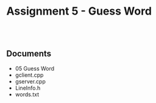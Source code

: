 # Assignment 5 - Guess Word

<br></br>
## Documents
- 05 Guess Word
- gclient.cpp
- gserver.cpp
- LineInfo.h
- words.txt
